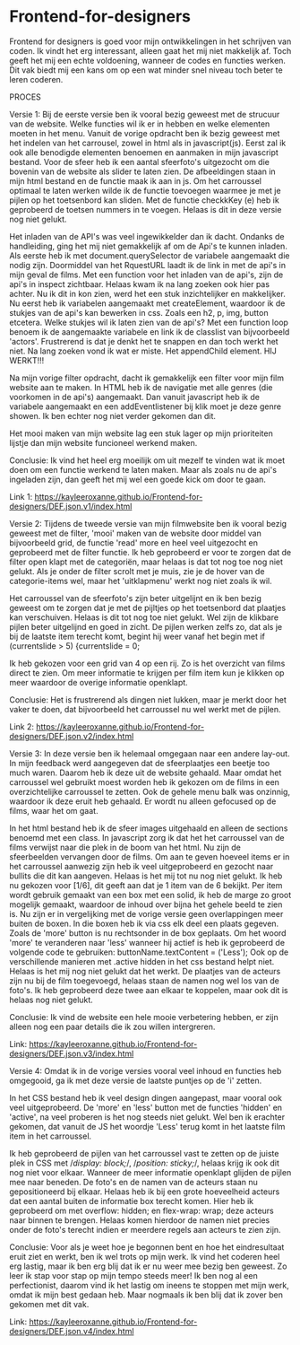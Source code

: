 # Frontend-for-designers
Frontend for designers is goed voor mijn ontwikkelingen in het schrijven van coden. Ik vindt het erg interessant, alleen gaat het mij niet makkelijk af. Toch geeft het mij een echte voldoening, wanneer de codes en functies werken. Dit vak biedt mij een kans om op een wat minder snel niveau toch beter te leren coderen. 

PROCES

Versie 1: 
Bij de eerste versie ben ik vooral bezig geweest met de strucuur van de website. Welke functies wil ik er in hebben en welke elementen moeten in het menu. Vanuit de vorige opdracht ben ik bezig geweest met het indelen van het carrousel, zowel in html als in javascript(js). Eerst zal ik ook alle benodigde elementen benoemen en aanmaken in mijn javascript bestand. Voor de sfeer heb ik een aantal sfeerfoto's uitgezocht om die bovenin van de website als slider te laten zien. De afbeeldingen staan in mijn html bestand en de functie maak ik aan in js. Om het carroussel optimaal te laten werken wilde ik de functie toevoegen waarmee je met je pijlen op het toetsenbord kan sliden. Met de functie checkkKey (e) heb ik geprobeerd de toetsen nummers in te voegen. Helaas is dit in deze versie nog niet gelukt. 

Het inladen van de API's was veel ingewikkelder dan ik dacht. Ondanks de handleiding, ging het mij niet gemakkelijk af om de Api's te kunnen inladen. Als eerste heb ik met document.querySelector de variabele aangemaakt die nodig zijn. Doormiddel van het RquestURL laadt ik de link in met de api's in mijn geval de films. Met een function voor het inladen van de api's, zijn de api's in inspect zichtbaar. Helaas kwam ik na lang zoeken ook hier pas achter. Nu ik dit in kon zien, werd het een stuk inzichtelijker en makkelijker. Nu eerst heb ik variabelen aangemaakt met createElement, waardoor ik de stukjes van de api's kan bewerken in css. Zoals een h2, p, img, button etcetera. Welke stukjes wil ik laten zien van de api's? Met een function loop benoem ik de aangemaakte variabele en link ik de classlist van bijvoorbeeld 'actors'. Frustrerend is dat je denkt het te snappen en dan toch werkt het niet. Na lang zoeken vond ik wat er miste. Het appendChild element. HIJ WERKT!!!

Na mijn vorige filter opdracht, dacht ik gemakkelijk een filter voor mijn film website aan te maken. In HTML heb ik de navigatie met alle genres (die voorkomen in de api's) aangemaakt. Dan vanuit javascript heb ik de variabele aangemaakt en een addEventlistener bij klik moet je deze genre showen. Ik ben echter nog niet verder gekomen dan dit.

Het mooi maken van mijn website lag een stuk lager op mijn prioriteiten lijstje dan mijn website funcioneel werkend maken. 

Conclusie: Ik vind het heel erg moeilijk om uit mezelf te vinden wat ik moet doen om een functie werkend te laten maken. Maar als zoals nu de api's ingeladen zijn, dan geeft het mij wel een goede kick om door te gaan. 

Link 1: https://kayleeroxanne.github.io/Frontend-for-designers/DEF.json.v1/index.html

Versie 2: 
Tijdens de tweede versie van mijn filmwebsite ben ik vooral bezig geweest met de filter, 'mooi' maken van de website door middel van bijvoorbeeld grid, de functie 'read' more en heel veel uitgezocht en geprobeerd met de filter functie. Ik heb geprobeerd er voor te zorgen dat de filter open klapt met de categoriën, maar helaas is dat tot nog toe nog niet gelukt. Als je onder de filter scrolt met je muis, zie je de hover van de categorie-items wel, maar het 'uitklapmenu' werkt nog niet zoals ik wil. 

Het carroussel van de sfeerfoto's zijn beter uitgelijnt en ik ben bezig geweest om te zorgen dat je met de pijltjes op het toetsenbord dat plaatjes kan verschuiven. Helaas is dit tot nog toe niet gelukt. Wel zijn de klikbare pijlen beter uitgelijnd en goed in zicht. De pijlen werken zelfs zo, dat als je bij de laatste item terecht komt, begint hij weer vanaf het begin met if (currentslide > 5) {currentslide = 0;

Ik heb gekozen voor een grid van 4 op een rij. Zo is het overzicht van films direct te zien. Om meer informatie te krijgen per film item kun je klikken op meer waardoor de overige informatie openklapt. 

Conclusie: Het is frustrerend als dingen niet lukken, maar je merkt door het vaker te doen, dat bijvoorbeeld het carroussel nu wel werkt met de pijlen. 

Link 2: https://kayleeroxanne.github.io/Frontend-for-designers/DEF.json.v2/index.html

Versie 3: 
In deze versie ben ik helemaal omgegaan naar een andere lay-out. In mijn feedback werd aangegeven dat de sfeerplaatjes een beetje too much waren. Daarom heb ik deze uit de website gehaald. Maar omdat het carroussel wel gebruikt moest worden heb ik gekozen om de films in een overzichtelijke carroussel te zetten. Ook de gehele menu balk was onzinnig, waardoor ik deze eruit heb gehaald. Er wordt nu alleen gefocused op de films, waar het om gaat.

In het html bestand heb ik de sfeer images uitgehaald en alleen de sections benoemd met een class. In javascript zorg ik dat het het carroussel van de films verwijst naar die plek in de boom van het html. Nu zijn de sfeerbeelden vervangen door de films. Om aan te geven hoeveel items er in het carroussel aanwezig zijn heb ik veel uitgeprobeerd en gezocht naar bullits die dit kan aangeven. Helaas is het mij tot nu nog niet gelukt. Ik heb nu gekozen voor [1/6], dit geeft aan dat je 1 item van de 6 bekijkt. Per item wordt gebruik gemaakt van een box met een solid, ik heb de marge zo groot mogelijk gemaakt, waardoor de inhoud over bijna het gehele beeld te zien is. Nu zijn er in vergelijking met de vorige versie geen overlappingen meer buiten de boxen. In die boxen heb ik via css elk deel een plaats gegeven. Zoals de 'more' button is nu rechtsonder in de box geplaats. Om het woord 'more' te veranderen naar 'less' wanneer hij actief is heb ik geprobeerd de volgende code te gebruiken: buttonName.textContent = ('Less'); Ook op de verschillende manieren met .active hidden in het css bestand helpt niet. Helaas is het mij nog niet gelukt dat het werkt. De plaatjes van de acteurs zijn nu bij de film toegevoegd, helaas staan de namen nog wel los van de foto's. Ik heb geprobeerd deze twee aan elkaar te koppelen, maar ook dit is helaas nog niet gelukt.

Conclusie: Ik vind de website een hele mooie verbetering hebben, er zijn alleen nog een paar details die ik zou willen intergreren.

Link: https://kayleeroxanne.github.io/Frontend-for-designers/DEF.json.v3/index.html

Versie 4:
Omdat ik in de vorige versies vooral veel inhoud en functies heb omgegooid, ga ik met deze versie de laatste puntjes op de 'i' zetten.

In het CSS bestand heb ik veel design dingen aangepast, maar vooral ook veel uitgeprobeerd. De 'more' en 'less' button met de functies 'hidden' en 'active', na veel proberen is het nog steeds niet gelukt. Wel ben ik erachter gekomen, dat vanuit de JS het woordje 'Less' terug komt in het laatste film item in het carroussel. 

Ik heb geprobeerd de pijlen van het carroussel vast te zetten op de juiste plek in CSS met /*display: block;*/, /*position: sticky;*/, helaas krijg ik ook dit nog niet voor elkaar. Wanneer de meer informatie openklapt glijden de pijlen mee naar beneden. De foto's en de namen van de acteurs staan nu gepositioneerd bij elkaar. Helaas heb ik bij een grote hoeveelheid acteurs dat een aantal buiten de informatie box terecht komen. Hier heb ik geprobeerd om met overflow: hidden; en flex-wrap: wrap; deze acteurs naar binnen te brengen. Helaas komen hierdoor de namen niet precies onder de foto's terecht indien er meerdere regels aan acteurs te zien zijn. 

Conclusie: Voor als je weet hoe je begonnen bent en hoe het eindresultaat eruit ziet en werkt, ben ik wel trots op mijn werk. Ik vind het coderen heel erg lastig, maar ik ben erg blij dat ik er nu weer mee bezig ben geweest. Zo leer ik stap voor stap op mijn tempo steeds meer! Ik ben nog al een perfectionist, daarom vind ik het lastig om ineens te stoppen met mijn werk, omdat ik mijn best gedaan heb. Maar nogmaals ik ben blij dat ik zover ben gekomen met dit vak.

Link: https://kayleeroxanne.github.io/Frontend-for-designers/DEF.json.v4/index.html
